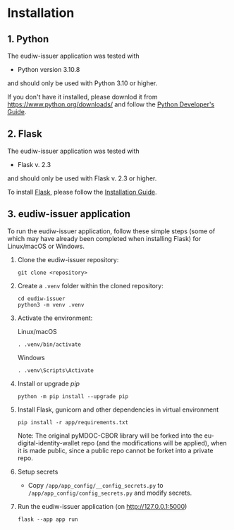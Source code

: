 # Installation

## 1. Python

The eudiw-issuer application was tested with

+ Python version 3.10.8

and should only be used with Python 3.10 or higher.

If you don't have it installed, please downlod it from <https://www.python.org/downloads/> and follow the [Python Developer's Guide](https://devguide.python.org/getting-started/).

## 2. Flask

The eudiw-issuer application was tested with

+ Flask v. 2.3

and should only be used with Flask v. 2.3 or higher.

To install [Flask](https://flask.palletsprojects.com/en/2.3.x/), please follow the [Installation Guide](https://flask.palletsprojects.com/en/2.3.x/installation/).

## 3. eudiw-issuer application

To run the eudiw-issuer application, follow these simple steps (some of which may have already been completed when installing Flask) for Linux/macOS or Windows.


1. Clone the eudiw-issuer repository:

    ```shell
    git clone <repository>
    ```

2. Create a `.venv` folder within the cloned repository:

    ```shell
    cd eudiw-issuer
    python3 -m venv .venv
    ```

3. Activate the environment:

   Linux/macOS

    ```shell
    . .venv/bin/activate
    ```

    Windows

    ```shell
    . .venv\Scripts\Activate
    ```


1. Install or upgrade _pip_

    ```shell
    python -m pip install --upgrade pip
    ```


5. Install Flask, gunicorn and other dependencies in virtual environment

    ```shell
    pip install -r app/requirements.txt
    ```

    Note: The original pyMDOC-CBOR library will be forked into the eu-digital-identity-wallet repo (and the modifications will be applied), when it is made public, since a public repo cannot be forket into a private repo.

6. Setup secrets
   
   -  Copy ```/app/app_config/__config_secrets.py``` to ```/app/app_config/config_secrets.py``` and modify secrets.

8. Run the eudiw-issuer application (on <http://127.0.0.1:5000>)

    ```shell
    flask --app app run
    ```
